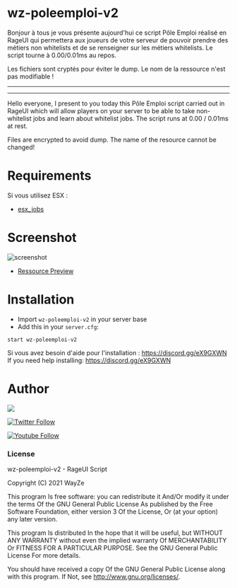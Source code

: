 # wz-poleemploi-v2

Bonjour à tous je vous présente aujourd'hui ce script Pôle Emploi réalisé en RageUI qui permettera aux joueurs de votre serveur de pouvoir prendre des métiers non whitelists et de se renseigner sur les métiers whitelists. Le script tourne à 0.00/0.01ms au repos.

Les fichiers sont cryptés pour éviter le dump. Le nom de la ressource n'est pas modifiable !

-----------------------------------------------------
-----------------------------------------------------

Hello everyone, I present to you today this Pôle Emploi script carried out in RageUI which will allow players on your server to be able to take non-whitelist jobs and learn about whitelist jobs. The script runs at 0.00 / 0.01ms at rest.

Files are encrypted to avoid dump. The name of the resource cannot be changed!

# Requirements
Si vous utilisez ESX :
- [esx_jobs](https://github.com/esx-framework/esx_jobs) 

# Screenshot

![screenshot](https://media.discordapp.net/attachments/729007411809091675/913822803013283840/unknown.png?width=691&height=683)
 - [Ressource Preview](https://streamable.com/897954) 
# Installation
- Import `wz-poleemploi-v2` in your server base
- Add this in your `server.cfg`:

```
start wz-poleemploi-v2
```
Si vous avez besoin d'aide pour l'installation : https://discord.gg/eX9GXWN
If you need help installing: https://discord.gg/eX9GXWN

# Author 
<a href="https://discord.gg/Wc4ujJNcpQ"><img src="https://discord.com/api/guilds/723245101282885742/widget.png?style=banner1"></a>

[![Twitter Follow](https://img.shields.io/twitter/follow/WayZeTV?color=1DA1F2&logo=twitter&style=for-the-badge)](https://twitter.com/WayZeTV)

[![Youtube Follow](https://img.shields.io/youtube/channel/subscribers/UCwrVESX4HcDwRnXZagsGV1Q?label=s%27abonner&style=for-the-badge)](https://www.youtube.com/channel/UCwrVESX4HcDwRnXZagsGV1Q/subscribe)

### License
wz-poleemploi-v2 - RageUI Script

Copyright (C) 2021 WayZe

This program Is free software: you can redistribute it And/Or modify it under the terms Of the GNU General Public License As published by the Free Software Foundation, either version 3 Of the License, Or (at your option) any later version.

This program Is distributed In the hope that it will be useful, but WITHOUT ANY WARRANTY without even the implied warranty Of MERCHANTABILITY Or FITNESS FOR A PARTICULAR PURPOSE. See the GNU General Public License For more details.

You should have received a copy Of the GNU General Public License along with this program. If Not, see http://www.gnu.org/licenses/.
